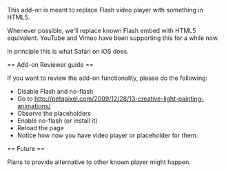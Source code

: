 This add-on is meant to replace Flash video player with something in
HTML5.

Whenever possible, we'll replace known Flash embed with HTML5
equivalent. YouTube and Vimeo have been supporting this for a while
now.

In principle this is what Safari on iOS does.

== Add-on Reviewer guide ==

If you want to review the add-on functionality, please do the
following:

* Disable Flash and no-flash
* Go to
http://petapixel.com/2009/12/28/13-creative-light-painting-animations/
* Observe the placeholders
* Enable no-flash (or install it)
* Reload the page
* Notice how now you have video player or placeholder for them.

== Future ==

Plans to provide alternative to other known player might happen.

